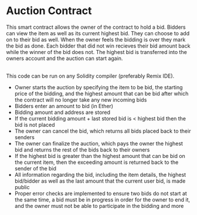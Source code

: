 

# Auction Contract
This smart contract allows the owner of the contract to hold a bid. Bidders can view the item as well as its current highest bid. They can choose to add on to their bid as well. When the owner feels the bidding is over they mark the bid as done. Each bidder that did not win recieves their bid amount back while the winner of the bid does not. The highest bid is transferred into the owners account and the auction can start again.

<br />
This code can be run on any Solidity compiler (preferably Remix IDE).

- Owner starts the auction by specifying the item to be bid, the starting price of the bidding, and the highest amount that can be bid after which the contract will no longer take any new incoming bids
 - Bidders enter an amount to bid (in Ether)
 - Bidding amount and address are stored
 - If the current bidding amount + last stored bid is < highest bid then the bid is not placed
 - The owner can cancel the bid, which returns all bids placed back to their senders
 - The owner can finalize the auction, which pays the owner the highest bid and returns the rest of the bids back to their owners
 - If the highest bid is greater than the highest amount that can be bid on the current item, then the exceeding amount is returned back to the sender of the bid
 - All information regarding the bid, including the item details, the highest bid/bidder as well as the last amount that the current user bid, is made public
 - Proper error checks are implemented to ensure two bids do not start at the same time, a bid must be in progress in order for the owner to end it, and the owner must not be able to participate in the bidding and more
